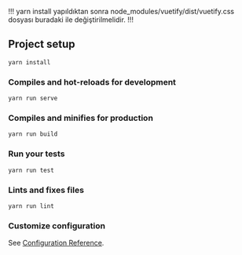 !!! yarn install yapıldıktan sonra node_modules/vuetify/dist/vuetify.css dosyası buradaki ile değiştirilmelidir. !!!

## Project setup
```
yarn install
```

### Compiles and hot-reloads for development
```
yarn run serve
```

### Compiles and minifies for production
```
yarn run build
```

### Run your tests
```
yarn run test
```

### Lints and fixes files
```
yarn run lint
```

### Customize configuration
See [Configuration Reference](https://cli.vuejs.org/config/).
